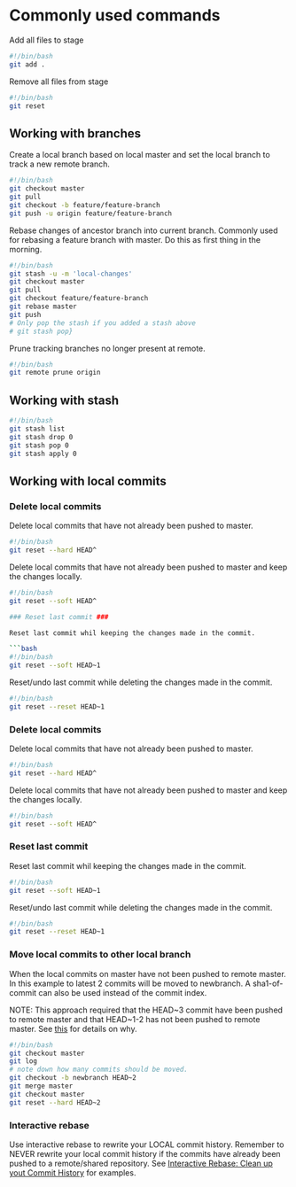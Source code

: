 # Commonly used commands

Add all files to stage

```bash
#!/bin/bash
git add .
```

Remove all files from stage

```bash
#!/bin/bash
git reset
```

## Working with branches

Create a local branch based on local master and set the local branch to track a new remote branch.

```bash
#!/bin/bash
git checkout master
git pull
git checkout -b feature/feature-branch
git push -u origin feature/feature-branch
```

Rebase changes of ancestor branch into current branch. Commonly used for rebasing a feature branch with master. Do this as first thing in the morning.

```bash
#!/bin/bash
git stash -u -m 'local-changes'
git checkout master
git pull
git checkout feature/feature-branch
git rebase master
git push
# Only pop the stash if you added a stash above
# git stash pop}
```

Prune tracking branches no longer present at remote.

```bash
#!/bin/bash
git remote prune origin
```

## Working with stash

```bash
#!/bin/bash
git stash list
git stash drop 0
git stash pop 0
git stash apply 0
```

## Working with local commits

### Delete local commits

Delete local commits that have not already been pushed to master.

```bash
#!/bin/bash
git reset --hard HEAD^
```

Delete local commits that have not already been pushed to master and keep the changes locally.

```bash
#!/bin/bash
git reset --soft HEAD^

### Reset last commit ###

Reset last commit whil keeping the changes made in the commit.

```bash
#!/bin/bash
git reset --soft HEAD~1
```

Reset/undo last commit while deleting the changes made in the commit.

```bash
#!/bin/bash
git reset --reset HEAD~1
```

### Delete local commits

Delete local commits that have not already been pushed to master.

```bash
#!/bin/bash
git reset --hard HEAD^
```

Delete local commits that have not already been pushed to master and keep the changes locally.

```bash
#!/bin/bash
git reset --soft HEAD^
```

### Reset last commit ###

Reset last commit whil keeping the changes made in the commit.

```bash
#!/bin/bash
git reset --soft HEAD~1
```

Reset/undo last commit while deleting the changes made in the commit.

```bash
#!/bin/bash
git reset --reset HEAD~1

```

### Move local commits to other local branch

When the local commits on master have not been pushed to remote master. In this example to latest 2 commits will be moved to newbranch. A sha1-of-commit can also be used instead of the commit index.

NOTE: This approach required that the HEAD~3 commit have been pushed to remote master and that HEAD~1-2 has not been pushed to remote master. See [this](https://stackoverflow.com/questions/1628563/move-the-most-recent-commits-to-a-new-branch-with-git) for details on why.

```bash
#!/bin/bash
git checkout master
git log
# note down how many commits should be moved. 
git checkout -b newbranch HEAD~2
git merge master
git checkout master
git reset --hard HEAD~2
```

### Interactive rebase

Use interactive rebase to rewrite your LOCAL commit history. Remember to NEVER rewrite your local commit history if the commits have already been pushed to a remote/shared repository.
See [Interactive Rebase: Clean up yout Commit History](https://css-tricks.com/interactive-rebase-clean-up-your-commit-history/) for examples.
